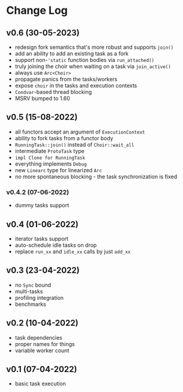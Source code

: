 # Change Log

## v0.6 (30-05-2023)
  - redesign fork semantics that's more robust and supports `join()`
  - add an ability to add an existing task as a fork
  - support non-`'static` function bodies via `run_attached()`
  - truly joining the choir when waiting on a task via `join_active()`
  - always use `Arc<Choir>`
  - propagate panics from the tasks/workers
  - expose `choir` in the tasks and execution contexts
  - `Condvar`-based thread blocking
  - MSRV bumped to 1.60

## v0.5 (15-08-2022)
  - all functors accept an argument of `ExecutionContext`
  - ability to fork tasks from a functor body
  - `RunningTask::join()` instead of `Choir::wait_all`
  - intermediate `ProtoTask` type
  - `impl Clone for RunningTask`
  - everything implements `Debug`
  - new `Linearc` type for linearized `Arc`
  - no more spontaneous blocking - the task synchronization is fixed

### v0.4.2 (07-06-2022)
  - dummy tasks support

## v0.4 (01-06-2022)
  - iterator tasks support
  - auto-schedule idle tasks on drop
  - replace `run_xx` and `idle_xx` calls by just `add_xx`

## v0.3 (23-04-2022)
  - no `Sync` bound
  - multi-tasks
  - profiling integration
  - benchmarks

## v0.2 (10-04-2022)
  - task dependencies
  - proper names for things
  - variable worker count

## v0.1 (07-04-2022)
  - basic task execution
